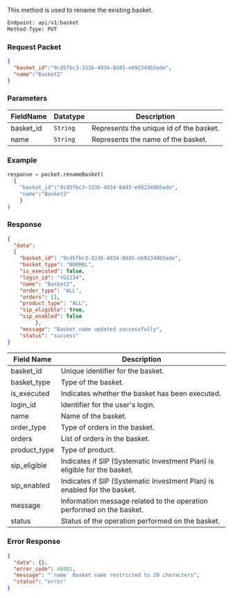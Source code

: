 <!-- ## Rename Basket -->
This method is used to rename the existing basket.

```python
Endpoint: api/v1/basket
Method-Type: PUT
```

### Request Packet
```json
{
  "basket_id":"9cd5fbc3-333b-4934-8d45-e692349b5ede",
  "name":"Basket2"
}
```

### Parameters
| FieldName  | Datatype | Description                                    |
|------------|----------|------------------------------------------------|
| basket_id  | `String`   | Represents the unique id of the basket.       |
| name       | `String`   | Represents the name of the basket.            |


### Example
```python
response = pocket.renameBasket(
  {
    "basket_id":"9cd5fbc3-333b-4934-8d45-e692349b5ede",
    "name":"Basket2"
    }
)
```

### Response
```json
{
  "data": 
  {
    "basket_id": "9cd5fbc3-333b-4934-8d45-e692349b5ede",
    "basket_type": "NORMAL",
    "is_executed": false,
    "login_id": "YG1234",
    "name": "Basket2",
    "order_type": "ALL",
    "orders": [],
    "product_type": "ALL",
    "sip_eligible": true,
    "sip_enabled": false
         },
    "message": "Basket name updated successfully", 
    "status": "success"
}
```

| Field Name   | Description                                                                                      |
|--------------|--------------------------------------------------------------------------------------------------|
| basket_id    | Unique identifier for the basket.                                                                 |
| basket_type  | Type of the basket.                                                                              |
| is_executed  | Indicates whether the basket has been executed.                                                   |
| login_id     | Identifier for the user's login.                                                                  |
| name         | Name of the basket.                                                                               |
| order_type   | Type of orders in the basket.                                                                     |
| orders       | List of orders in the basket.                                                                     |
| product_type | Type of product.                                                                                  |
| sip_eligible | Indicates if SIP (Systematic Investment Plan) is eligible for the basket.                         |
| sip_enabled  | Indicates if SIP (Systematic Investment Plan) is enabled for the basket.                          |
| message      | Information message related to the operation performed on the basket.                              |
| status       | Status of the operation performed on the basket.                                                   |


### Error Response
```json
{
  "data": {},
  "error_code": 48001,
  "message": "`name` Basket name restricted to 20 characters",
  "status": "error"
}
```